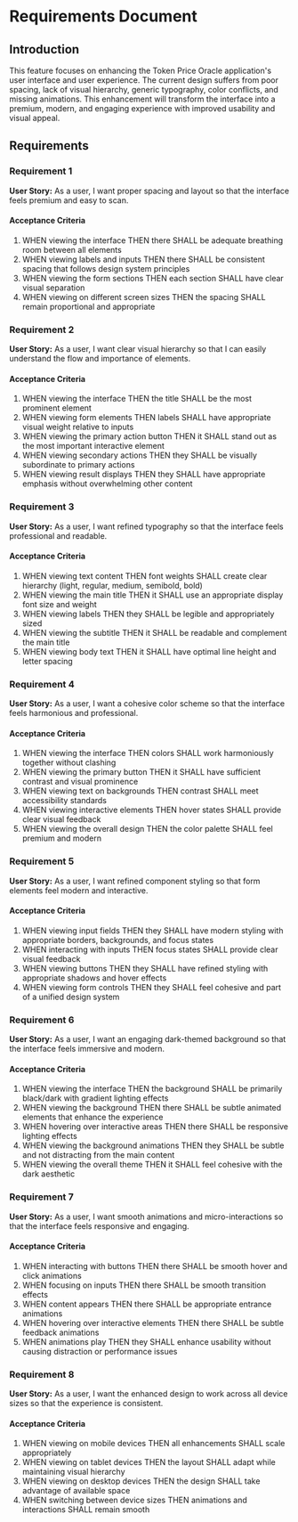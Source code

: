 # Requirements Document

## Introduction

This feature focuses on enhancing the Token Price Oracle application's user interface and user experience. The current design suffers from poor spacing, lack of visual hierarchy, generic typography, color conflicts, and missing animations. This enhancement will transform the interface into a premium, modern, and engaging experience with improved usability and visual appeal.

## Requirements

### Requirement 1

**User Story:** As a user, I want proper spacing and layout so that the interface feels premium and easy to scan.

#### Acceptance Criteria

1. WHEN viewing the interface THEN there SHALL be adequate breathing room between all elements
2. WHEN viewing labels and inputs THEN there SHALL be consistent spacing that follows design system principles
3. WHEN viewing the form sections THEN each section SHALL have clear visual separation
4. WHEN viewing on different screen sizes THEN the spacing SHALL remain proportional and appropriate

### Requirement 2

**User Story:** As a user, I want clear visual hierarchy so that I can easily understand the flow and importance of elements.

#### Acceptance Criteria

1. WHEN viewing the interface THEN the title SHALL be the most prominent element
2. WHEN viewing form elements THEN labels SHALL have appropriate visual weight relative to inputs
3. WHEN viewing the primary action button THEN it SHALL stand out as the most important interactive element
4. WHEN viewing secondary actions THEN they SHALL be visually subordinate to primary actions
5. WHEN viewing result displays THEN they SHALL have appropriate emphasis without overwhelming other content

### Requirement 3

**User Story:** As a user, I want refined typography so that the interface feels professional and readable.

#### Acceptance Criteria

1. WHEN viewing text content THEN font weights SHALL create clear hierarchy (light, regular, medium, semibold, bold)
2. WHEN viewing the main title THEN it SHALL use an appropriate display font size and weight
3. WHEN viewing labels THEN they SHALL be legible and appropriately sized
4. WHEN viewing the subtitle THEN it SHALL be readable and complement the main title
5. WHEN viewing body text THEN it SHALL have optimal line height and letter spacing

### Requirement 4

**User Story:** As a user, I want a cohesive color scheme so that the interface feels harmonious and professional.

#### Acceptance Criteria

1. WHEN viewing the interface THEN colors SHALL work harmoniously together without clashing
2. WHEN viewing the primary button THEN it SHALL have sufficient contrast and visual prominence
3. WHEN viewing text on backgrounds THEN contrast SHALL meet accessibility standards
4. WHEN viewing interactive elements THEN hover states SHALL provide clear visual feedback
5. WHEN viewing the overall design THEN the color palette SHALL feel premium and modern

### Requirement 5

**User Story:** As a user, I want refined component styling so that form elements feel modern and interactive.

#### Acceptance Criteria

1. WHEN viewing input fields THEN they SHALL have modern styling with appropriate borders, backgrounds, and focus states
2. WHEN interacting with inputs THEN focus states SHALL provide clear visual feedback
3. WHEN viewing buttons THEN they SHALL have refined styling with appropriate shadows and hover effects
4. WHEN viewing form controls THEN they SHALL feel cohesive and part of a unified design system

### Requirement 6

**User Story:** As a user, I want an engaging dark-themed background so that the interface feels immersive and modern.

#### Acceptance Criteria

1. WHEN viewing the interface THEN the background SHALL be primarily black/dark with gradient lighting effects
2. WHEN viewing the background THEN there SHALL be subtle animated elements that enhance the experience
3. WHEN hovering over interactive areas THEN there SHALL be responsive lighting effects
4. WHEN viewing the background animations THEN they SHALL be subtle and not distracting from the main content
5. WHEN viewing the overall theme THEN it SHALL feel cohesive with the dark aesthetic

### Requirement 7

**User Story:** As a user, I want smooth animations and micro-interactions so that the interface feels responsive and engaging.

#### Acceptance Criteria

1. WHEN interacting with buttons THEN there SHALL be smooth hover and click animations
2. WHEN focusing on inputs THEN there SHALL be smooth transition effects
3. WHEN content appears THEN there SHALL be appropriate entrance animations
4. WHEN hovering over interactive elements THEN there SHALL be subtle feedback animations
5. WHEN animations play THEN they SHALL enhance usability without causing distraction or performance issues

### Requirement 8

**User Story:** As a user, I want the enhanced design to work across all device sizes so that the experience is consistent.

#### Acceptance Criteria

1. WHEN viewing on mobile devices THEN all enhancements SHALL scale appropriately
2. WHEN viewing on tablet devices THEN the layout SHALL adapt while maintaining visual hierarchy
3. WHEN viewing on desktop devices THEN the design SHALL take advantage of available space
4. WHEN switching between device sizes THEN animations and interactions SHALL remain smooth